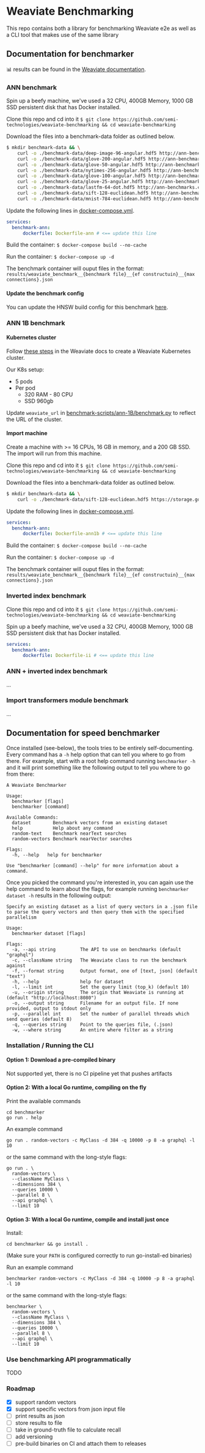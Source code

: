 # Weaviate Benchmarking

This repo contains both a library for benchmarking Weaviate e2e as well as a
CLI tool that makes use of the same library

## Documentation for benchmarker

📊 results can be found in the [Weaviate documentation](https://weaviate.io).

### ANN benchmark

Spin up a beefy machine, we've used a 32 CPU, 400GB Memory, 1000 GB SSD persistent disk that has Docker installed.

Clone this repo and cd into it `$ git clone https://github.com/semi-technologies/weaviate-benchmarking && cd weaviate-benchmarking`

Download the files into a benchmark-data folder as outlined below.

```sh
$ mkdir benchmark-data && \
    curl -o ./benchmark-data/deep-image-96-angular.hdf5 http://ann-benchmarks.com/deep-image-96-angular.hdf5 && \
    curl -o ./benchmark-data/glove-200-angular.hdf5 http://ann-benchmarks.com/glove-200-angular.hdf5 && \
    curl -o ./benchmark-data/glove-50-angular.hdf5 http://ann-benchmarks.com/glove-50-angular.hdf5 && \
    curl -o ./benchmark-data/nytimes-256-angular.hdf5 http://ann-benchmarks.com/nytimes-256-angular.hdf5 && \
    curl -o ./benchmark-data/glove-100-angular.hdf5 http://ann-benchmarks.com/glove-100-angular.hdf5 && \
    curl -o ./benchmark-data/glove-25-angular.hdf5 http://ann-benchmarks.com/glove-25-angular.hdf5 && \
    curl -o ./benchmark-data/lastfm-64-dot.hdf5 http://ann-benchmarks.com/lastfm-64-dot.hdf5 && \
    curl -o ./benchmark-data/sift-128-euclidean.hdf5 http://ann-benchmarks.com/sift-128-euclidean.hdf5 && \
    curl -o ./benchmark-data/mnist-784-euclidean.hdf5 http://ann-benchmarks.com/mnist-784-euclidean.hdf5
```

Update the following lines in [docker-compose.yml](docker-compose.yml).

```yaml
services:
  benchmark-ann:
      dockerfile: Dockerfile-ann # <== update this line
```

Build the container: `$ docker-compose build --no-cache`

Run the container: `$ docker-compose up -d`

The benchmark container will ouput files in the format: `results/weaviate_benchmark__{benchmark file}__{ef constructuin}__{max connections}.json`

#### Update the benchmark config

You can update the HNSW build config for this benchmark [here](benchmark-scripts/ann/benchmark.py).

### ANN 1B benchmark

#### Kubernetes cluster

Follow [these steps](https://weaviate.io/developers/weaviate/current/getting-started/installation.html#kubernetes-k8s) in the Weaviate docs to create a Weaviate Kubernetes cluster. 

Our K8s setup:

* 5 pods
* Per pod
  * 320 RAM - 80 CPU
  * SSD 960gb

Update `weaviate_url` in [benchmark-scripts/ann-1B/benchmark.py](./benchmark-scripts/ann-1B/benchmark.py) to reflect the URL of the cluster.

#### Import machine

Create a machine with >= 16 CPUs, 16 GB in memory, and a 200 GB SSD. The import will run from this machine.

Clone this repo and cd into it `$ git clone https://github.com/semi-technologies/weaviate-benchmarking && cd weaviate-benchmarking`

Download the files into a benchmark-data folder as outlined below.

```sh
$ mkdir benchmark-data && \
    curl -o ./benchmark-data/sift-128-euclidean.hdf5 https://storage.googleapis.com/semi-technologies-public-data/sift-1B-128-euclidean.hdf5
```

Update the following lines in [docker-compose.yml](docker-compose.yml).

```yaml
services:
  benchmark-ann:
      dockerfile: Dockerfile-ann1b # <== update this line
```

Build the container: `$ docker-compose build --no-cache`

Run the container: `$ docker-compose up -d`

The benchmark container will ouput files in the format: `results/weaviate_benchmark__{benchmark file}__{ef constructuin}__{max connections}.json`

### Inverted index benchmark

Clone this repo and cd into it `$ git clone https://github.com/semi-technologies/weaviate-benchmarking && cd weaviate-benchmarking`

Spin up a beefy machine, we've used a 32 CPU, 400GB Memory, 1000 GB SSD persistent disk that has Docker installed.

```yaml
services:
  benchmark-ann:
      dockerfile: Dockerfile-ii # <== update this line
```

### ANN + inverted index benchmark

...

### Import transformers module benchmark

...

## Documentation for speed benchmarker

Once installed (see-below), the tools tries to be entirely self-documenting. Every command has a `-h` help option that can tell you where to go from there. For example, start with a root help command running `benchmarker -h` and it will print something like the following output to tell you where to go from there:

```
A Weaviate Benchmarker

Usage:
  benchmarker [flags]
  benchmarker [command]

Available Commands:
  dataset        Benchmark vectors from an existing dataset
  help           Help about any command
  random-text    Benchmark nearText searches
  random-vectors Benchmark nearVector searches

Flags:
  -h, --help   help for benchmarker

Use "benchmarker [command] --help" for more information about a command.
```

Once you picked the command you're interested in, you can again use the help command to learn about the flags, for example running `benchmarker dataset -h` results in the following output:

```
Specify an existing dataset as a list of query vectors in a .json file to parse the query vectors and then query them with the specified parallelism

Usage:
  benchmarker dataset [flags]

Flags:
  -a, --api string         The API to use on benchmarks (default "graphql")
  -c, --className string   The Weaviate class to run the benchmark against
  -f, --format string      Output format, one of [text, json] (default "text")
  -h, --help               help for dataset
  -l, --limit int          Set the query limit (top_k) (default 10)
  -u, --origin string      The origin that Weaviate is running at (default "http://localhost:8080")
  -o, --output string      Filename for an output file. If none provided, output to stdout only
  -p, --parallel int       Set the number of parallel threads which send queries (default 8)
  -q, --queries string     Point to the queries file, (.json)
  -w, --where string       An entire where filter as a string
```

### Installation / Running the CLI

#### Option 1: Download a pre-compiled binary

Not supported yet, there is no CI pipeline yet that pushes artifacts

#### Option 2: With a local Go runtime, compiling on the fly

Print the available commands
```
cd benchmarker
go run . help
```

An example command

```
go run . random-vectors -c MyClass -d 384 -q 10000 -p 8 -a graphql -l 10
```

or the same command with the long-style flags:

```
go run . \
  random-vectors \
  --className MyClass \
  --dimensions 384 \
  --queries 10000 \
  --parallel 8 \
  --api graphql \
  --limit 10
```

#### Option 3: With a local Go runtime, compile and install just once

Install:

```
cd benchmarker && go install .
```

(Make sure your `PATH` is configured correctly to run go-install-ed binaries)

Run an example command

```
benchmarker random-vectors -c MyClass -d 384 -q 10000 -p 8 -a graphql -l 10
```

or the same command with the long-style flags:

```
benchmarker \
  random-vectors \
  --className MyClass \
  --dimensions 384 \
  --queries 10000 \
  --parallel 8 \
  --api graphql \
  --limit 10
```

### Use benchmarking API programmatically

TODO

### Roadmap

* [x] support random vectors
* [x] support specific vectors from json input file
* [ ] print results as json
* [ ] store results to file
* [ ] take in ground-truth file to calculate recall
* [ ] add versioning
* [ ] pre-build binaries on CI and attach them to releases
